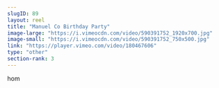 ```yaml
---
slugID: 89 
layout: reel
title: "Manuel Co Birthday Party"
image-large: "https://i.vimeocdn.com/video/590391752_1920x700.jpg"
image-small: "https://i.vimeocdn.com/video/590391752_750x500.jpg"
link: "https://player.vimeo.com/video/180467606"
type: "other"
section-rank: 3
---
```

hom